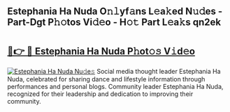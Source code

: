 ## Estephania Ha Nuda O𝚗𝚕yf𝚊ns L𝚎a𝚔ed N𝚞𝚍es - Part-Dgt P𝚑𝚘tos Vi𝚍𝚎o - H𝚘𝚝 Part L𝚎a𝚔s qn2ek

# <h2><a href="http://kf72cyb.oniu.top/?m=Estephania+Ha+Nuda">🔗👉 🔴 Estephania Ha Nuda P𝚑ot𝚘𝚜 V𝚒d𝚎o</a></h2>

[![Estephania Ha Nuda Nu𝚍e𝚜](https://i.imgur.com/0qMVB7G.gif)](http://kf72cyb.oniu.top/?m=Estephania+Ha+Nuda)
Social media thought leader Estephania Ha Nuda, celebrated for sharing dance and lifestyle information through performances and personal blogs. Community leader Estephania Ha Nuda, recognized for their leadership and dedication to improving their community.  
